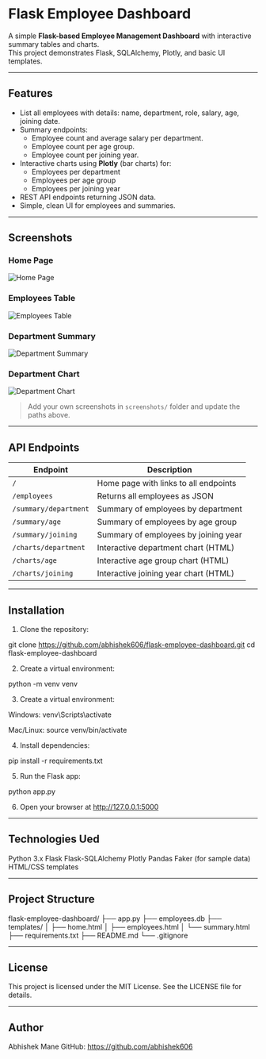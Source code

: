 # Flask Employee Dashboard

A simple **Flask-based Employee Management Dashboard** with interactive summary tables and charts.  
This project demonstrates Flask, SQLAlchemy, Plotly, and basic UI templates.

---

## Features

- List all employees with details: name, department, role, salary, age, joining date.
- Summary endpoints:
  - Employee count and average salary per department.
  - Employee count per age group.
  - Employee count per joining year.
- Interactive charts using **Plotly** (bar charts) for:
  - Employees per department
  - Employees per age group
  - Employees per joining year
- REST API endpoints returning JSON data.
- Simple, clean UI for employees and summaries.

---

## Screenshots

### Home Page
![Home Page](screenshots/home.png)

### Employees Table
![Employees Table](screenshots/employees.png)

### Department Summary
![Department Summary](screenshots/summary_department.png)

### Department Chart
![Department Chart](screenshots/chart_department.png)

> Add your own screenshots in `screenshots/` folder and update the paths above.

---

## API Endpoints

| Endpoint                  | Description                                      |
|----------------------------|--------------------------------------------------|
| `/`                        | Home page with links to all endpoints           |
| `/employees`               | Returns all employees as JSON                   |
| `/summary/department`      | Summary of employees by department              |
| `/summary/age`             | Summary of employees by age group               |
| `/summary/joining`         | Summary of employees by joining year           |
| `/charts/department`       | Interactive department chart (HTML)            |
| `/charts/age`              | Interactive age group chart (HTML)             |
| `/charts/joining`          | Interactive joining year chart (HTML)          |

---

## Installation

1. Clone the repository:

git clone https://github.com/abhishek606/flask-employee-dashboard.git
cd flask-employee-dashboard


2. Create a virtual environment:

python -m venv venv


3. Create a virtual environment:

Windows:
venv\Scripts\activate

Mac/Linux:
source venv/bin/activate

4. Install dependencies:

pip install -r requirements.txt

5. Run the Flask app:

python app.py

6. Open your browser at http://127.0.0.1:5000

---

## Technologies Ued

Python 3.x
Flask
Flask-SQLAlchemy
Plotly
Pandas
Faker (for sample data)
HTML/CSS templates

---

## Project Structure

flask-employee-dashboard/
├── app.py
├── employees.db
├── templates/
│   ├── home.html
│   ├── employees.html
│   └── summary.html
├── requirements.txt
├── README.md
└── .gitignore

---

## License

This project is licensed under the MIT License. See the LICENSE file for details.

---

## Author

Abhishek Mane
GitHub: https://github.com/abhishek606

